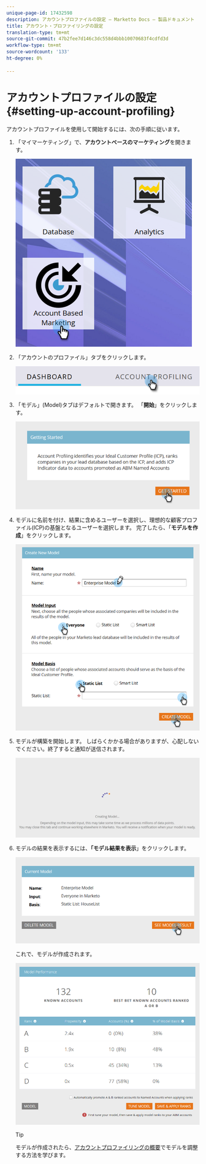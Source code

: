 ```yaml
---
unique-page-id: 17432598
description: アカウントプロファイルの設定 — Marketto Docs — 製品ドキュメント
title: アカウント・プロファイリングの設定
translation-type: tm+mt
source-git-commit: 47b2fee7d146c3dc558d4bbb10070683f4cdfd3d
workflow-type: tm+mt
source-wordcount: '133'
ht-degree: 0%

---
```



# アカウントプロファイルの設定{#setting-up-account-profiling}

アカウントプロファイルを使用して開始するには、次の手順に従います。

1. 「マイマーケティング」で、**アカウントベースのマーケティング**&#x200B;を開きます。

   ![](assets/one.png)

1. 「アカウントのプロファイル」タブをクリックします。

   ![](assets/two-1.png)

1. 「モデル」(Model)タブはデフォルトで開きます。 「**開始**」をクリックします。

   ![](assets/three.png)

1. モデルに名前を付け、結果に含めるユーザーを選択し、理想的な顧客プロファイル(ICP)の基盤となるユーザーを選択します。 完了したら、「**モデルを作成**」をクリックします。

   ![](assets/four.png)

1. モデルが構築を開始します。 しばらくかかる場合がありますが、心配しないでください。終了すると通知が送信されます。

   ![](assets/five.png)

1. モデルの結果を表示するには、**「モデル結果を表示**」をクリックします。

   ![](assets/six.png)

   これで、モデルが作成されます。

   ![](assets/seven.png)

   >[!TIP]
   >
   >モデルが作成されたら、[アカウントプロファイリングの概要](http://docs.marketo.com/x/NIDv)でモデルを調整する方法を学びます。

